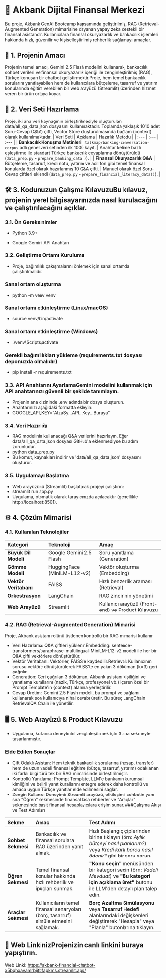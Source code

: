 # 🏦 Akbank Dijital Finansal Merkezi
Bu proje, Akbank GenAI Bootcamp kapsamında geliştirilmiş, RAG (Retrieval-Augmented Generation) mimarisine dayanan yapay zeka destekli bir finansal asistandır. Kullanıcılara finansal okuryazarlık ve bankacılık işlemleri hakkında hızlı, güvenilir ve kişiselleştirilmiş rehberlik sağlamayı amaçlar.
## 🎯 1. Projenin Amacı
Projenin temel amacı, Gemini 2.5 Flash modelini kullanarak, bankacılık sohbet verileri ve finansal okuryazarlık içeriği ile zenginleştirilmiş (RAG), Türkçe konuşan bir chatbot geliştirmektir.Proje, hem temel bankacılık sorularını yanıtlayabilen hem de kullanıcılara bütçeleme, tasarruf ve yatırım konularında eğitim verebilen bir web arayüzü (Streamlit) üzerinden hizmet veren bir ürün ortaya koyar.
## 💾 2. Veri Seti Hazırlama
Proje, iki ana veri kaynağının birleştirilmesiyle oluşturulan data/all_qa_data.json dosyasını kullanmaktadır. Toplamda yaklaşık 1010 adet Soru-Cevap (Q&A) çifti, Vector Store oluşturulmasında bağlam (context) olarak kullanılmaktadır.
| Veri Seti | Açıklama | Hazırlık Metodu |
| :--- | :--- | :--- |
| **Bankacılık Konuşma Metinleri** | `talkmap/banking-conversation-corpus` adlı genel veri setinden ilk 1000 kayıt. | Anahtar kelime bazlı eşleştirme ile standart Türkçe bankacılık cevaplarına dönüştürüldü (`data_prep.py` - `prepare_banking_data()`). |
| **Finansal Okuryazarlık Q&A** | Bütçeleme, tasarruf, kredi notu, yatırım ve acil fon gibi temel finansal konularda özel olarak hazırlanmış 10 Q&A çifti. | Manuel olarak özel Soru-Cevap çiftleri eklendi (`data_prep.py` - `prepare_financial_literacy_data()`). |

## 🛠️ 3. Kodunuzun Çalışma KılavuzuBu kılavuz, projenin yerel bilgisayarınızda nasıl kurulacağını ve çalıştırılacağını açıklar.
### 3.1. Ön Gereksinimler
* Python 3.9+

* Google Gemini API Anahtarı
### 3.2. Geliştirme Ortamı Kurulumu
* Proje, bağımlılık çakışmalarını önlemek için sanal ortamda çalıştırılmalıdır.

### Sanal ortam oluşturma
* python -m venv venv

### Sanal ortamı etkinleştirme (Linux/macOS)
* source venv/bin/activate

### Sanal ortamı etkinleştirme (Windows)
* .\venv\Scripts\activate

### Gerekli bağımlılıkları yükleme (requirements.txt dosyası deponuzda olmalıdır)
* pip install -r requirements.txt 

### 3.3. API Anahtarını AyarlamaGemini modelini kullanmak için API anahtarınızı güvenli bir şekilde tanımlayın.
* Projenin ana dizininde .env adında bir dosya oluşturun.
* Anahtarınızı aşağıdaki formatta ekleyin:
* GOOGLE_API_KEY="AIzaSy...API...Key...Buraya"
### 3.4. Veri Hazırlığı
* RAG modelinin kullanacağı Q&A verilerini hazırlayın. Eğer data/all_qa_data.json dosyası GitHub'a eklenmediyse bu adım zorunludur.
* python data_prep.py
* Bu komut, kaynakları indirir ve 'data/all_qa_data.json' dosyasını oluşturur.

### 3.5. Uygulamayı Başlatma
* Web arayüzünü (Streamlit) başlatarak projeyi çalıştırın:
* streamlit run app.py
* Uygulama, otomatik olarak tarayıcınızda açılacaktır (genellikle http://localhost:8501).
## ⚙️ 4. Çözüm Mimarisi
### 4.1. Kullanılan Teknolojiler
| Kategori | Teknoloji | Amaç |
| :--- | :--- | :--- |
| **Büyük Dil Modeli** | Google Gemini 2.5 Flash | Soru yanıtlama (Generation) |
| **Gömme Modeli** | HuggingFace (MiniLM-L12-v2) | Vektör oluşturma (Embedding) |
| **Vektör Veritabanı** | FAISS | Hızlı benzerlik araması (Retrieval) |
| **Orkestrasyon** | LangChain | RAG zincirinin yönetimi |
| **Web Arayüzü** | Streamlit | Kullanıcı arayüzü (Front-end) ve Product Kılavuzu |
### 4.2. RAG (Retrieval-Augmented Generation) Mimarisi
Proje, Akbank asistanı rolünü üstlenen kontrollü bir RAG mimarisi kullanır
* Veri Hazırlama: Q&A çiftleri yüklenir.Embedding: sentence-transformers/paraphrase-multilingual-MiniLM-L12-v2 modeli ile her bir Q&A çifti vektörlere dönüştürülür.
* Vektör Veritabanı: Vektörler, FAISS'e kaydedilir.Retrieval: Kullanıcının sorusu vektöre dönüştürülerek FAISS'te en yakın 3 döküman (k=3) geri çağrılır.
* Generation: Geri çağrılan 3 döküman, Akbank asistanı kişiliğini ve yanıtlama kurallarını (nazik, Türkçe, profesyonel vb.) içeren özel bir Prompt Template'in {context} alanına yerleştirilir.
* Cevap Üretimi: Gemini 2.5 Flash modeli, bu prompt ve bağlamı kullanarak son kullanıcıya nihai cevabı üretir. Bu süreç LangChain RetrievalQA Chain ile yönetilir.
## 🖥️ 5. Web Arayüzü & Product Kılavuzu
* Uygulama, kullanıcı deneyimini zenginleştirmek için 3 ana sekmeyle tasarlanmıştır.
### Elde Edilen Sonuçlar
* Çift Odaklı Asistan: Hem teknik bankacılık sorularına (hesap, transfer) hem de uzun vadeli finansal eğitime (bütçe, tasarruf, yatırım) odaklanan iki farklı bilgi türü tek bir RAG mimarisinde birleştirilmiştir.
* Kontrollü Yanıtlama: Prompt Template, LLM'e bankanın kurumsal kimliğini ve belirli yanıt kurallarını entegre ederek daha kontrollü ve amaca uygun Türkçe yanıtlar elde edilmesini sağlar.
* Zengin Kullanıcı Deneyimi: Streamlit arayüzü, etkileşimli sohbetin yanı sıra "Öğren" sekmesinde finansal kısa rehberler ve "Araçlar" sekmesinde basit finansal hesaplayıcılara erişim sunar.
###Çalışma Akışı ve Test Adımları

| Sekme | Amaç | Test Adımı |
| :--- | :--- | :--- |
| **Sohbet Sekmesi** | Bankacılık ve finansal sorulara RAG üzerinden yanıt almak. | Hızlı Başlangıç çiplerinden birine tıklayın (örn: *Aylık bütçeyi nasıl planlarım?*) veya *Kredi kartı borcu nasıl ödenir?* gibi bir soru sorun. |
| **Öğren Sekmesi** | Temel finansal konular hakkında hızlı rehberlik ve ipuçları sunmak. | **"Konu seçin"** menüsünden bir kategori seçin (örn: *Vadeli Mevduat*) ve **"Bu kategori için açıklama üret"** butonu ile LLM'den detaylı plan talep edin. |
| **Araçlar Sekmesi** | Kullanıcıların temel finansal senaryoları (borç, tasarruf) simüle etmesini sağlamak. | **Borç Azaltma Simülasyonu** veya **Tasarruf Hedefi** alanlarındaki değişkenleri değiştirerek "Hesapla" veya "Planla" butonlarına tıklayın. |

## 🔗 Web LinkinizProjenizin canlı linkini buraya yapıştırın.
Web Linki: https://akbank-financial-chatbot-x5bqhxavamrbijtbfapkms.streamlit.app/
